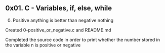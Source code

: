 ## 0x01. C - Variables, if, else, while

0. Positive anything is better than negative nothing

Created 0-positive_or_negative.c and README.md

Completed the source code in order to print whether the number stored in the variable n is positive or negative
